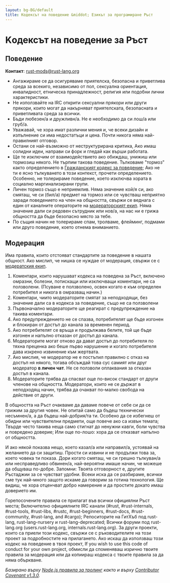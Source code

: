 ```yaml
---
layout: bg-BG/default
title: Kодексът на поведение &middot; Езикът за програмиране Ръст
---
```


# Kодексът на поведение за Ръст

## Поведение

**Контакт**: [rust-mods@rust-lang.org](mailto:rust-mods@rust-lang.org)

* Ангажираме се да осигуряваме приятелска, безопасна и приветлива среда за всекиго, независимо от пол, сексуална ориентация, инвалидност, етническа принадлежност, религия или подобни лични характеристики. 
* Не използвайте на IRC открити сексуални прякори или други прякори, които могат да накърняват приятелската, безопасната и приветливата среда за всички.
* Бъди любезен/а и дружливн/а. Не е необходимо да си лош/а или груб/а.
* Уважавай, че хора имат различни мения и, че всеки дизайн и изпълнение си има недостатъци и цена. Почти никога няма най-правилният отговор.
* Остани се най-възможно от неструктурирана критика, Ако имаш солидни идеи, направи си форк и гледай как върши работата.
* Ще те изключим от взаимодействието ако обиждаш, унижиш или тормозиш някого. Не търпим такова поведение. Тълковаме "тормоз" както определението в <a href="http://citizencodeofconduct.org/">Гражданският кодекс за поведение</a>; Ако не ти е ясно тълкуването в този контекст, прочети определението. Особенно, не толерираме поведение, което изключва хората в социално маргинализирани групи.
* Личен тормоз също е неприемлив. Няма значение кой/я си, ако смяташ, че си (бил/а) предмет на тормоз или се чувстваш неприятно
заради поведението на член на общността, свържи се веднага с един от каналните операторите на [модераторският екип][mod_team]. Няма значение дали си редовен сътрудник или нов/а, на нас ни е грижа общността 
да бъде безопасно място за тебе.
* По същия начин не толерираме спам, тролваме, флейминг, подмами или друго поведение, което отнема вниманието.

## Модерация

Има правила, които отстояват стандартите за поведение в нашата общност. Ако мислип, че нишка се нуждае от модерация, свържи се 
с [модератския екип][mod_team].

1. Коментари, които нарушават кодекса на поведена за Ръст, включено омразни, болезни, потискащи  или изключващи коментари, не са ползволени. (Псуване е ползволено, освен когато е към определен потребител и никога в омразващ начин.)
2. Коментари, чиито модераторите смятат за неподходящи, без значение дали са в кодекса за поведение, също не са ползволени
3. Първоначално модераторите ще реагират с предупреждение на такива коментари.
4. Ако предупреждението не се спазва, потребителят ще бъде изгонен и блокиран от достъп до канала за временен период.
5. Ако потребителят се връща и продължава белите, той ще бъде изгонен и напълно отказан от достъп до канала.
6. Модераторите могат отново да дават достъп до потребителя по тяхна преценка ако беше първо нарушение и когато потребителя
дава изкрено извинение към жертвата.
7. Ако мислия, че модератор не е постъпил правилно с отказ на достъп ня някого, тогава обсъждай това сус самият или друг модератор **в личен чат**. Не се ползволи оплаквания за отказан достъп в канала.
8. Модераторите трябва да спасват още по-висок стандарт от други членове на общността. Модератори, които не се държат в неподходящ начин, трябва да очакват по-малко свобода на действие от други.

В общността на Ръст очакваме да даваме повече от себе си да се грижим за другия човек. Не опитай само да бъдеш технически несъмнен/а, а да бъдеш най-добрия/та ти. Особено да се избегнеш от обидни или чувствителни предмети, още повече ако са извън темата; Твърде често такива неща само стигнат до ненужни кавги, боли чувства и повредено доверие; Или още по-лошо: хора да се отказват напълно от общността.

И ако някой показва нещо, което казал/а или направил/а, устоявай на желанието да си защитиш. Прости си извини и не продължи това за, което човека ти показа. Дори когато смяташ, че си грешно тълкуван/а или несправедливо обвинен/а, най-вероятни имаше начин, че можеше да общуваш по-добре. Запомни: Твоята отговорност е, другите Ръстаджии за се чувстват удобни. Всеки иска да се разбираме, всички сме тук най-много защото искаме да говорим за готина технология. Ще видиш, че хора отценчват добро намерение и да простите докато имаш доверието им.

Горепосочените правила се прилагат във всички официялни Ръст места; Включително официялните IRC канали (#rust, #rust-internals, #rust-tools, #rust-libs, #rustc, #rust-beginners, #rust-docs, #rust-community, #rust-lang, and #cargo); Репоситорите на ГитХъб под rust-lang, rust-lang-nursery  и rust-lang-deprecated; Всички форуми под rust-lang.org (users.rust-lang.org, internals.rust-lang.org). За други проекти, които са приели този кодекс, свържи се с ръководителите на този проект за подробностите на прилагането. Ако искаш да използваш този кодекс на поведение в твоя проект, If you wish to use this code of conduct for your own project, обмисли да споменяваш изрично твоите правила за модерация или да копиираш кодекса с твоите правила за да няма объркване.

*Базирано върху [Node.js правила за тролинг](http://blog.izs.me/post/30036893703/policy-on-trolling) както и върху [Contributor Covenant v1.3.0](https://www.contributor-covenant.org/version/1/3/0/).*

[mod_team]: /team.html#Moderation-team
